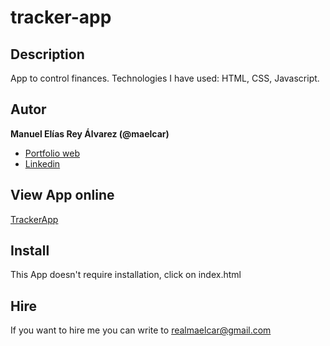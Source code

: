 # tracker-app

## Description
App to control finances. Technologies I have used: HTML, CSS, Javascript.


## Autor
**Manuel Elías Rey Álvarez (@maelcar)**

* [Portfolio web](https://www.maelcar.com)
* [Linkedin](https://www.linkedin.com/in/maelcar)

## View App online
[TrackerApp](https://maelcar.github.io/tracker-app/)



## Install
This App doesn't require installation, click on index.html


## Hire
If you want to hire me you can write to realmaelcar@gmail.com
